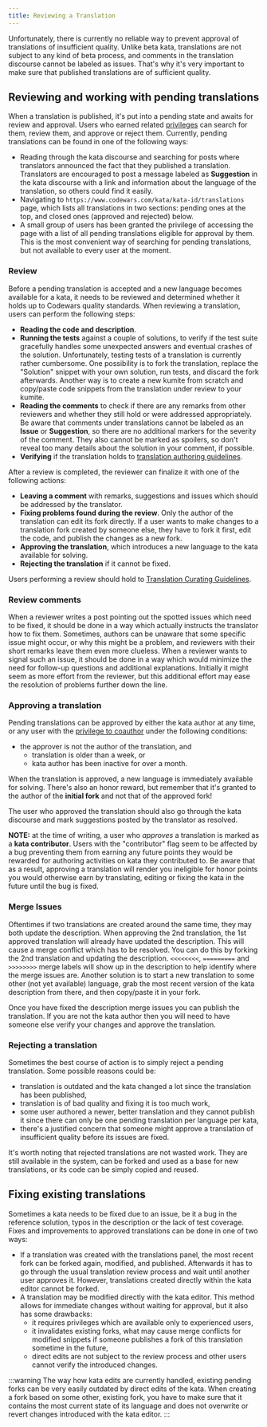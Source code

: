 ```yaml
---
title: Reviewing a Translation
---
```


Unfortunately, there is currently no reliable way to prevent approval of translations of insufficient quality. Unlike beta kata, translations are not subject to any kind of beta process, and comments in the translation discourse cannot be labeled as issues. That's why it's very important to make sure that published translations are of sufficient quality.

## Reviewing and working with pending translations

When a translation is published, it's put into a pending state and awaits for review and approval. Users who earned related [privileges][privileges-reference] can search for them, review them, and approve or reject them.
Currently, pending translations can be found in one of the following ways:

- Reading through the kata discourse and searching for posts where translators announced the fact that they published a translation. Translators are encouraged to post a message labeled as **Suggestion** in the kata discourse with a link and information about the language of the translation, so others could find it easily.
- Navigating to `https://www.codewars.com/kata/kata-id/translations` page, which lists all translations in two sections: pending ones at the top, and closed ones (approved and rejected) below.
- A small group of users has been granted the privilege of accessing the page with a list of all pending translations eligible for approval by them. This is the most convenient way of searching for pending translations, but not available to every user at the moment.

### Review

Before a pending translation is accepted and a new language becomes available for a kata, it needs to be reviewed and determined whether it holds up to Codewars quality standards.
When reviewing a translation, users can perform the following steps:

- **Reading the code and description**.
- **Running the tests** against a couple of solutions, to verify if the test suite gracefully handles some unexpected answers and eventual crashes of the solution. Unfortunately, testing tests of a translation is currently rather cumbersome. One possibility is to fork the translation, replace the "Solution" snippet with your own solution, run tests, and discard the fork afterwards. Another way is to create a new kumite from scratch and copy/paste code snippets from the translation under review to your kumite.
- **Reading the comments** to check if there are any remarks from other reviewers and whether they still hold or were addressed appropriately. Be aware that comments under translations cannot be labeled as an **Issue** or **Suggestion**, so there are no additional markers for the severity of the comment. They also cannot be marked as spoilers, so don't reveal too many details about the solution in your comment, if possible.
- **Verifying** if the translation holds to [translation authoring guidelines][translation-authoring-guidelines].

After a review is completed, the reviewer can finalize it with one of the following actions:

- **Leaving a comment** with remarks, suggestions and issues which should be addressed by the translator.
- **Fixing problems found during the review**. Only the author of the translation can edit its fork directly. If a user wants to make changes to a translation fork created by someone else, they have to fork it first, edit the code, and publish the changes as a new fork.
- **Approving the translation**, which introduces a new language to the kata available for solving.
- **Rejecting the translation** if it cannot be fixed.

Users performing a review should hold to [Translation Curating Guidelines][translation-curating-guidelines].

### Review comments

When a reviewer writes a post pointing out the spotted issues which need to be fixed, it should be done in a way which actually instructs the translator how to fix them. Sometimes, authors can be unaware that some specific issue might occur, or why this might be a problem, and reviewers with their short remarks leave them even more clueless. When a reviewer wants to signal such an issue, it should be done in a way which would minimize the need for follow-up questions and additional explanations. Initially it might seem as more effort from the reviewer, but this additional effort may ease the resolution of problems further down the line.

### Approving a translation

Pending translations can be approved by either the kata author at any time, or any user with the [privilege to coauthor][privileges-reference] under the following conditions:

- the approver is not the author of the translation, and
  - translation is older than a week, or
  - kata author has been inactive for over a month.

When the translation is approved, a new language is immediately available for solving. There's also an honor reward, but remember that it's granted to the author of the **initial fork** and not that of the approved fork!

The user who approved the translation should also go through the kata discourse and mark suggestions posted by the translator as resolved.

**NOTE:** at the time of writing, a user who _approves_ a translation is marked as a **kata contributor**. Users with the "contributor" flag seem to be affected by a bug preventing them from earning any future points they would be rewarded for authoring activities on kata they contributed to. Be aware that as a result, approving a translation will render you ineligible for honor points you would otherwise earn by translating, editing or fixing the kata in the future until the bug is fixed.

### Merge Issues

Oftentimes if two translations are created around the same time, they may both update the description. When approving the 2nd translation, the 1st approved translation will already have updated the description. This will cause a merge conflict which has to be resolved.
You can do this by forking the 2nd translation and updating the description. `<<<<<<<<`, `=========` and `>>>>>>>>` merge labels will show up in the description to help identify where the merge issues are.
Another solution is to start a new translation to some other (not yet available) language, grab the most recent version of the kata description from there, and then copy/paste it in your fork.

Once you have fixed the description merge issues you can publish the translation. If you are not the kata author then you will need to have someone else verify your changes and approve the translation.

### Rejecting a translation

Sometimes the best course of action is to simply reject a pending translation.
Some possible reasons could be:

- translation is outdated and the kata changed a lot since the translation has been published,
- translation is of bad quality and fixing it is too much work,
- some user authored a newer, better translation and they cannot publish it since there can only be one pending translation per language per kata,
- there's a justified concern that someone might approve a translation of insufficient quality before its issues are fixed.

It's worth noting that rejected translations are not wasted work. They are still available in the system, can be forked and used as a base for new translations, or its code can be simply copied and reused.

## Fixing existing translations

Sometimes a kata needs to be fixed due to an issue, be it a bug in the reference solution, typos in the description or the lack of test coverage. Fixes and improvements to approved translations can be done in one of two ways:

- If a translation was created with the translations panel, the most recent fork can be forked again, modified, and published. Afterwards it has to go through the usual translation review process and wait until another user approves it. However, translations created directly within the kata editor cannot be forked.
- A translation may be modified directly with the kata editor. This method allows for immediate changes without waiting for approval, but it also has some drawbacks:
  - it requires privileges which are available only to experienced users,
  - it invalidates existing forks, what may cause merge conflicts for modified snippets if someone publishes a fork of this translation sometime in the future,
  - direct edits are not subject to the review process and other users cannot verify the introduced changes.

:::warning
The way how kata edits are currently handled, existing pending forks can be very easily outdated by direct edits of the kata. When creating a fork based on some other, existing fork, you have to make sure that it contains the most current state of its language and does not overwrite or revert changes introduced with the kata editor.
:::

[translation-curating-guidelines]: /curation/guidelines/translation/
[translation-authoring-guidelines]: /authoring/guidelines/translation/
[privileges-reference]: /gamification/privileges/
